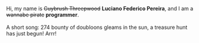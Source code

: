 Hi, my name is ~~Guybrush Threepwood~~ **Luciano Federico Pereira**, and I am a ~~wannabe pirate~~ **programmer**.<br><br>A short song: 274 bounty of doubloons gleams in the sun, a treasure hunt has just begun! Arrr!
